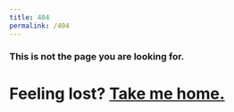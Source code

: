 ```yaml
---
title: 404
permalink: /404
---
```


### This is not the page you are looking for.
# Feeling lost? [Take me home.](index.md)
